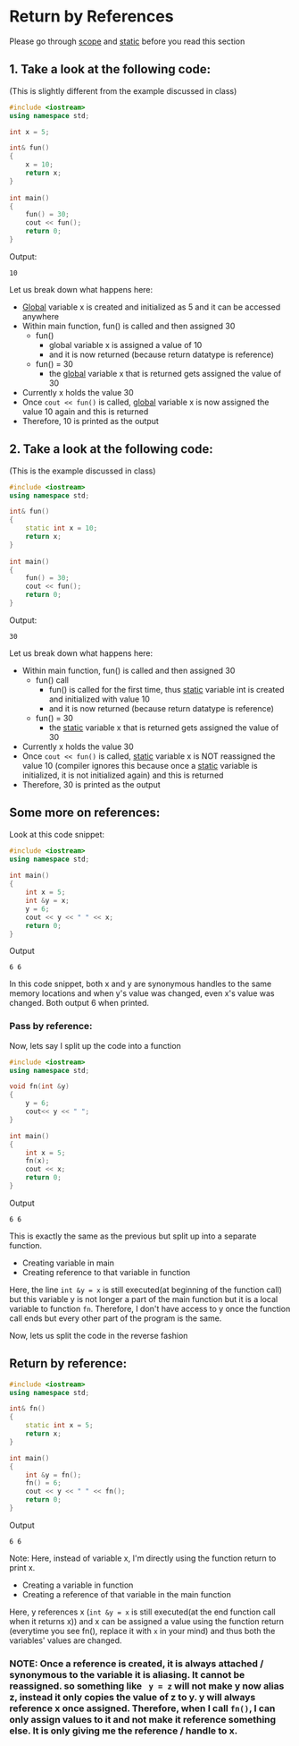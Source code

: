 # Return by References

Please go through [scope](scope.md) and [static](static.md) before you read this section

## 1. Take a look at the following code:
(This is slightly different from the example discussed in class)
```c++
#include <iostream>
using namespace std;

int x = 5;

int& fun()
{
    x = 10;
    return x;
}
 
int main()
{
    fun() = 30;
    cout << fun();
    return 0;
}
```
Output:
```
10
```

Let us break down what happens here:
- [Global](scope.md) variable x is created and initialized as 5 and it can be accessed anywhere
- Within main function, fun() is called and then assigned 30
    - fun()
        - global variable x is assigned a value of 10
        - and it is now returned (because return datatype is reference)
    - fun() = 30
        - the [global](scope.md) variable x that is returned gets assigned the value of 30
- Currently x holds the value 30
- Once `cout << fun()` is called, [global](scope.md) variable x is now assigned the value 10 again and this is returned
- Therefore, 10 is printed as the output

## 2. Take a look at the following code:
(This is the example discussed in class)
```c++
#include <iostream>
using namespace std;

int& fun()
{
    static int x = 10;
    return x;
}
 
int main()
{
    fun() = 30;
    cout << fun();
    return 0;
}
```
Output:
```
30
```

Let us break down what happens here:
- Within main function, fun() is called and then assigned 30
    - fun() call
        - fun() is called for the first time, thus [static](static.md) variable int is created and initialized with value 10
        - and it is now returned (because return datatype is reference)
    - fun() = 30
        - the [static](static.md) variable x that is returned gets assigned the value of 30
- Currently x holds the value 30
- Once `cout << fun()` is called, [static](static.md) variable x is NOT reassigned the value 10 (compiler ignores this because once a [static](static.md) variable is initialized, it is not initialized again) and this is returned
- Therefore, 30 is printed as the output

## Some more on references:
Look at this code snippet:
```c++
#include <iostream>
using namespace std;
 
int main()
{
    int x = 5;
    int &y = x;
    y = 6;
    cout << y << " " << x;
    return 0;
}
```
Output
```
6 6
```
In this code snippet, both x and y are synonymous handles to the same memory locations and when y's value was changed, even x's value was changed. Both output 6 when printed.

### Pass by reference:
Now, lets say I split up the code into a function
```c++
#include <iostream>
using namespace std;

void fn(int &y)
{
    y = 6;
    cout<< y << " ";
}

int main()
{
    int x = 5;
    fn(x);
    cout << x;
    return 0;
}
```
Output
```
6 6
```
This is exactly the same as the previous but split up into a separate function.
- Creating variable in main
- Creating reference to that variable in function

Here, the line `int &y = x` is still executed(at beginning of the function call) but this variable y is not longer a part of the main function but it is a local variable to function `fn`. Therefore, I don't have access to y once the function call ends but every other part of the program is the same.


Now, lets us split the code in the reverse fashion
## Return by reference:
```c++
#include <iostream>
using namespace std;

int& fn()
{
    static int x = 5;
    return x;
}

int main()
{
    int &y = fn();
    fn() = 6;
    cout << y << " " << fn();
    return 0;
}
```
Output
```
6 6
```
Note: Here, instead of variable x, I'm directly using the function return to print x.
- Creating a variable in function
- Creating a reference of that variable in the main function

Here, y references x (`int &y = x` is still executed(at the end function call when it returns x)) and x can be assigned a value using the function return (everytime you see fn(), replace it with `x` in your mind) and thus both the variables' values are changed.

### NOTE: Once a reference is created, it is always attached / synonymous to the variable it is aliasing. It cannot be reassigned. so something like ` y = z` will not make y now alias z, instead it only copies the value of z to y. y will always reference x once assigned. Therefore, when I call `fn()`, I can only assign values to it and not make it reference something else. It is only giving me the reference / handle to x.

